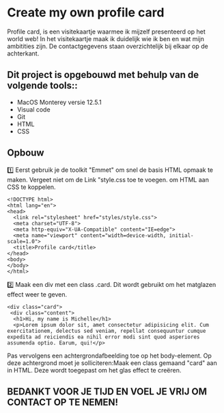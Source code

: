 <h1> Create my own profile card </h1>
Profile card, is een visitekaartje waarmee ik mijzelf presenteerd op het world web!
In het visitekaartje maak ik duidelijk wie ik ben en wat mijn ambitities zijn. De contactgegevens staan overzichtelijk bij elkaar op de achterkant. 

<h2>Dit project is opgebouwd met behulp van de volgende tools::</h2>

* MacOS Monterey versie 12.5.1 
* Visual code
* Git
* HTML 
* CSS

<h2>Opbouw</h2>

1️⃣ Eerst gebruik je de toolkit "Emmet" om snel de basis HTML opmaak te maken. 
Vergeet niet om de Link "style.css toe te voegen. om HTML aan CSS te koppelen. 

```
<!DOCTYPE html>
<html lang="en">
<head>
  <link rel="stylesheet" href="styles/style.css">
  <meta charset="UTF-8">
  <meta http-equiv="X-UA-Compatible" content="IE=edge">
  <meta name="viewport" content="width=device-width, initial-scale=1.0">
  <title>Profile card</title>
</head>
<body>
</body>
</html>
```
2️⃣ Maak een div met een class .card. Dit wordt gebruikt om het matglazen effect weer te geven.

```
<div class="card">
 <div class="content">
  <h1>Hi, my name is Michelle</h1>
  <p>Lorem ipsum dolor sit, amet consectetur adipisicing elit. Cum exercitationem, delectus sed veniam, repellat consequuntur cumque expedita ad reiciendis ea nihil error modi sint quod asperiores assumenda optio. Earum, qui!</p>
```


 Pas vervolgens een achtergrondafbeelding toe op het body-element. Op deze achtergrond moet je solliciteren:Maak een class gemaand "card" aan in HTML. Deze wordt toegepast om het glas effect te creëren. 




<h2>BEDANKT VOOR JE TIJD EN VOEL JE VRIJ OM CONTACT OP TE NEMEN! </h2>

